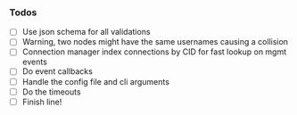 ### Todos

- [ ] Use json schema for all validations
- [ ] Warning, two nodes might have the same usernames causing a collision
- [ ] Connection manager index connections by CID for fast lookup on mgmt events
- [ ] Do event callbacks
- [ ] Handle the config file and cli arguments
- [ ] Do the timeouts
- [ ] Finish line!
